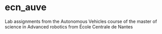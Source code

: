 # ecn_auve
Lab assignments from the Autonomous Vehicles course of the master of science in Advanced robotics from École Centrale de Nantes
